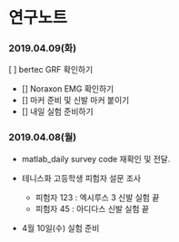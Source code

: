 연구노트
=======

### 2019.04.09(화)
[ ] bertec GRF 확인하기
* [] Noraxon EMG 확인하기
* [] 마커 준비 및 신발 마커 붙이기
* [] 내일 실험 준비하기

### 2019.04.08(월)

* matlab_daily survey code 재확인 및 전달.

* 테니스화 고등학생 피험자 설문 조사
   - 피험자 123 : 엑시루스 3 신발 실험 끝
   - 피험자 45 : 아디다스 신발 실험 끝
   
* 4월 10일(수) 실험 준비


